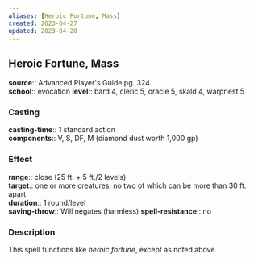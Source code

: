 ```yaml
---
aliases: [Heroic Fortune, Mass]
created: 2023-04-27
updated: 2023-04-28
---
```


## Heroic Fortune, Mass

**source**:: Advanced Player's Guide pg. 324  
**school**:: evocation
**level**:: bard 4, cleric 5, oracle 5, skald 4, warpriest 5

### Casting

**casting-time**:: 1 standard action  
**components**:: V, S, DF, M (diamond dust worth 1,000 gp)

### Effect

**range**:: close (25 ft. + 5 ft./2 levels)  
**target**:: one or more creatures, no two of which can be more than 30 ft. apart  
**duration**:: 1 round/level  
**saving-throw**:: Will negates (harmless)
**spell-resistance**:: no

### Description

This spell functions like *heroic fortune*, except as noted above.
